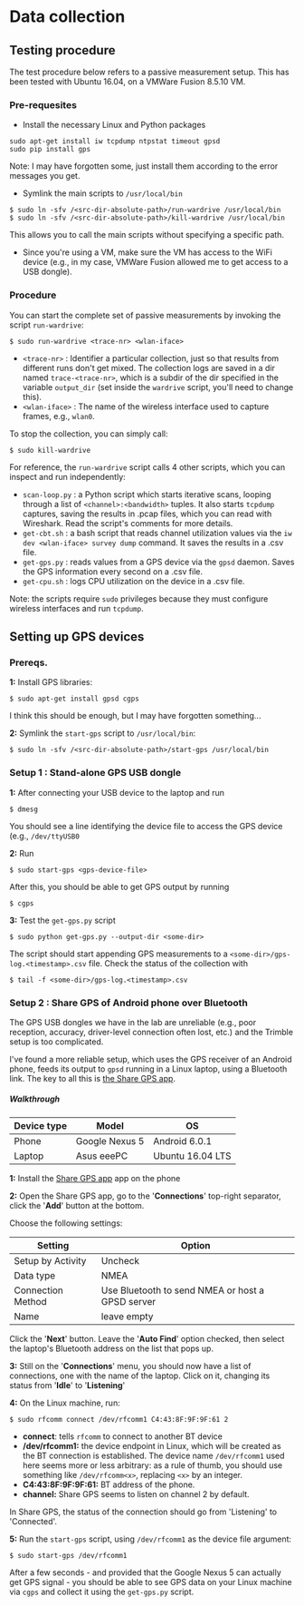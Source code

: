 # Data collection

## Testing procedure

The test procedure below refers to a passive measurement setup.
This has been tested with Ubuntu 16.04, on a VMWare Fusion 8.5.10 VM. 

### Pre-requesites

* Install the necessary Linux and Python packages

```
sudo apt-get install iw tcpdump ntpstat timeout gpsd
sudo pip install gps
```

Note: I may have forgotten some, just install them according to the error messages you get.

* Symlink the main scripts to `/usr/local/bin`

```
$ sudo ln -sfv /<src-dir-absolute-path>/run-wardrive /usr/local/bin
$ sudo ln -sfv /<src-dir-absolute-path>/kill-wardrive /usr/local/bin
```

This allows you to call the main scripts without specifying a specific path.

* Since you're using a VM, make sure the VM has access to the WiFi device (e.g., in my case, VMWare Fusion allowed me to get access to a USB dongle).

### Procedure

You can start the complete set of passive measurements by invoking the script `run-wardrive`:

```
$ sudo run-wardrive <trace-nr> <wlan-iface>
```

* `<trace-nr>` : Identifier a particular collection, just so that results from different runs don't get mixed. The collection logs are saved in a dir named `trace-<trace-nr>`, which is a subdir of the dir specified in the variable `output_dir` (set inside the `wardrive` script, you'll need to change this).
* `<wlan-iface>` : The name of the wireless interface used to capture frames, e.g., `wlan0`.

To stop the collection, you can simply call:

```
$ sudo kill-wardrive
```

For reference, the `run-wardrive` script calls 4 other scripts, which you can inspect and run independently:

* `scan-loop.py` : a Python script which starts iterative scans, looping through a list of `<channel>:<bandwidth>` tuples. It also starts `tcpdump` captures, saving the results in .pcap files, which you can read with Wireshark. Read the script's comments for more details.
* `get-cbt.sh` : a bash script that reads channel utilization values via the `iw dev <wlan-iface> survey dump` command. It saves the results in a .csv file.
* `get-gps.py` : reads values from a GPS device via the `gpsd` daemon. Saves the GPS information every second on a .csv file.
* `get-cpu.sh` : logs CPU utilization on the device in a .csv file.

Note: the scripts require `sudo` privileges because they must configure wireless interfaces and run `tcpdump`.

## Setting up GPS devices

### Prereqs.

**1:** Install GPS libraries:

```
$ sudo apt-get install gpsd cgps
```

I think this should be enough, but I may have forgotten something...

**2:** Symlink the `start-gps` script to `/usr/local/bin`:

```
$ sudo ln -sfv /<src-dir-absolute-path>/start-gps /usr/local/bin
```

### Setup 1 : Stand-alone GPS USB dongle

**1:** After connecting your USB device to the laptop and run 

```
$ dmesg
``` 

You should see a line identifying the device file to access the GPS device (e.g., `/dev/ttyUSB0`

**2:** Run

```
$ sudo start-gps <gps-device-file>
```

After this, you should be able to get GPS output by running

```
$ cgps
```

**3:** Test the `get-gps.py` script

```
$ sudo python get-gps.py --output-dir <some-dir>
```

The script should start appending GPS measurements to a `<some-dir>/gps-log.<timestamp>.csv` file.
Check the status of the collection with

```
$ tail -f <some-dir>/gps-log.<timestamp>.csv
```

### Setup 2 : Share GPS of Android phone over Bluetooth

The GPS USB dongles we have in the lab are unreliable (e.g., poor reception, accuracy, driver-level connection often lost, etc.) and the Trimble setup is too complicated. 

I've found a more reliable setup, which uses the GPS receiver of an Android phone, feeds its output to `gpsd` running in a Linux laptop, using a Bluetooth link. The key to all this is [the Share GPS app](https://play.google.com/store/apps/details?id=com.jillybunch.shareGPS&hl=en).

##### Walkthrough

| Device type | Model | OS |
| --- | --- | --- | 
| Phone | Google Nexus 5 | Android 6.0.1 | 
| Laptop | Asus eeePC | Ubuntu 16.04 LTS |

**1:** Install the [Share GPS app](https://play.google.com/store/apps/details?id=com.jillybunch.shareGPS&hl=en) app on the phone

**2:** Open the Share GPS app, go to the '**Connections**' top-right separator, click the '**Add**' button at the bottom.

Choose the following settings:

| Setting | Option |
| --- | --- |
| Setup by Activity | Uncheck |
| Data type | NMEA |
| Connection Method | Use Bluetooth to send NMEA or host a GPSD server |
| Name | leave empty |

Click the '**Next**' button. 
Leave the '**Auto Find**' option checked, then select the laptop's Bluetooth address on the list that pops up.

**3:** Still on the '**Connections**' menu, you should now have a list of connections, one with the name of the laptop. Click on it, changing its status from '**Idle**' to '**Listening**'

**4:** On the Linux machine, run:

~~~~
$ sudo rfcomm connect /dev/rfcomm1 C4:43:8F:9F:9F:61 2
~~~~

* **connect**: tells `rfcomm` to connect to another BT device
* **/dev/rfcomm1:** the device endpoint in Linux, which will be created as the BT connection is established. The device name `/dev/rfcomm1` used here seems more or less arbitrary: as a rule of thumb, you should use something like `/dev/rfcomm<x>`, replacing `<x>` by an integer.
* **C4:43:8F:9F:9F:61:** BT address of the phone.
* **channel:** Share GPS seems to listen on channel 2 by default.

In Share GPS, the status of the connection should go from 'Listening' to 'Connected'.

**5:** Run the `start-gps` script, using `/dev/rfcomm1` as the device file argument:

~~~~
$ sudo start-gps /dev/rfcomm1
~~~~

After a few seconds - and provided that the Google Nexus 5 can actually get GPS signal - you should be able to see GPS data on your Linux machine via `cgps` and collect it using the `get-gps.py` script.
